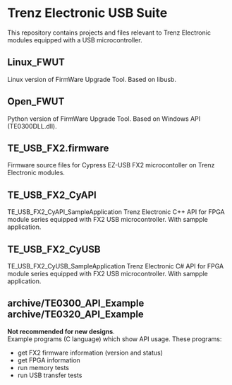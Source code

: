 ﻿# Trenz Electronic USB Suite
This repository contains projects and files relevant to Trenz Electronic modules equipped with a USB microcontroller.

## Linux_FWUT
Linux version of FirmWare Upgrade Tool. Based on libusb.

## Open_FWUT
Python version of FirmWare Upgrade Tool. Based on Windows API (TE0300DLL.dll).

## TE_USB_FX2.firmware
Firmware source files for Cypress EZ-USB FX2 microcontoller on Trenz Electronic modules.

## TE_USB_FX2_CyAPI<br />
TE_USB_FX2_CyAPI_SampleApplication
Trenz Electronic C++ API for FPGA module series equipped with FX2 USB microcontroller. With sampple application.

## TE_USB_FX2_CyUSB<br />
TE_USB_FX2_CyUSB_SampleApplication
Trenz Electronic C# API for FPGA module series equipped with FX2 USB microcontroller. With sampple application.

## archive/TE0300_API_Example<br />archive/TE0320_API_Example
**Not recommended for new designs**.<br />
Example programs (C language) which show API usage. These programs:
* get FX2 firmware information (version and status)
* get FPGA information
* run memory tests
* run USB transfer tests
